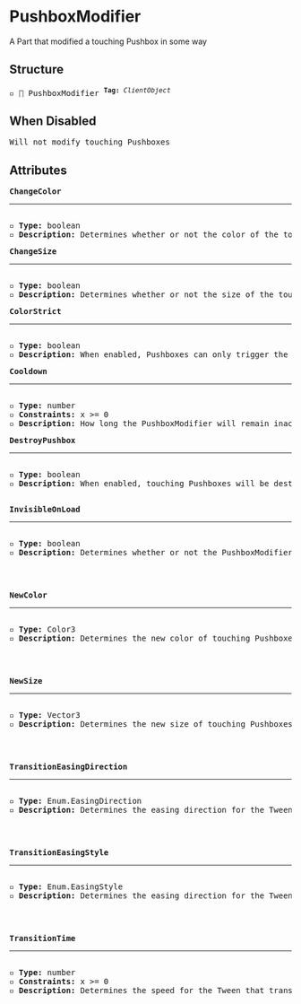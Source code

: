 # PushboxModifier

A Part that modified a touching Pushbox in some way

## Structure
<pre>
▫️ 🔲 PushboxModifier <sup><b>Tag:</b> <i>ClientObject</i></sup>
</pre>

## When Disabled
<pre>
Will not modify touching Pushboxes
</pre>

## Attributes
<pre>
<b>ChangeColor</b>  
<hr>
▫️ <b>Type:</b> boolean  
▫️ <b>Description:</b> Determines whether or not the color of the touching Pushbox should be changed
</pre>

<pre>
<b>ChangeSize</b>  
<hr>
▫️ <b>Type:</b> boolean  
▫️ <b>Description:</b> Determines whether or not the size of the touching Pushbox should be changed
</pre>

<pre>
<b>ColorStrict</b>  
<hr>
▫️ <b>Type:</b> boolean  
▫️ <b>Description:</b> When enabled, Pushboxes can only trigger the PushboxModifier when they match the color of the PushboxModifier
</pre>

<pre>
<b>Cooldown</b>  
<hr>
▫️ <b>Type:</b> number  
▫️ <b>Constraints:</b> x >= 0  
▫️ <b>Description:</b> How long the PushboxModifier will remain inactive after being activated
</pre>

<pre>
<b>DestroyPushbox</b>  
<hr>
▫️ <b>Type:</b> boolean  
▫️ <b>Description:</b> When enabled, touching Pushboxes will be destroyed

<pre>
<b>InvisibleOnLoad</b>  
<hr>
▫️ <b>Type:</b> boolean  
▫️ <b>Description:</b> Determines whether or not the PushboxModifier should be invisible when the Tower loads
</pre>

<pre>
<b>NewColor</b>  
<hr>
▫️ <b>Type:</b> Color3   
▫️ <b>Description:</b> Determines the new color of touching Pushboxes
</pre>

<pre>
<b>NewSize</b>  
<hr>
▫️ <b>Type:</b> Vector3   
▫️ <b>Description:</b> Determines the new size of touching Pushboxes
</pre>

<pre>
<b>TransitionEasingDirection</b>  
<hr>
▫️ <b>Type:</b> Enum.EasingDirection  
▫️ <b>Description:</b> Determines the easing direction for the Tween that transitions the touching Pushbox to its new state
</pre>

<pre>
<b>TransitionEasingStyle</b>  
<hr>
▫️ <b>Type:</b> Enum.EasingStyle 
▫️ <b>Description:</b> Determines the easing direction for the Tween that transitions the touching Pushbox to its new state
</pre>

<pre>
<b>TransitionTime</b>  
<hr>
▫️ <b>Type:</b> number
▫️ <b>Constraints:</b> x >= 0  
▫️ <b>Description:</b> Determines the speed for the Tween that transitions the touching Pushbox to its new state
</pre>
